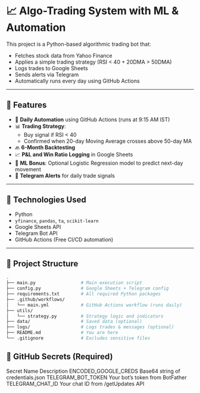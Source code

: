 # 📈 Algo-Trading System with ML & Automation

This project is a Python-based algorithmic trading bot that:
- Fetches stock data from Yahoo Finance
- Applies a simple trading strategy (RSI < 40 + 20DMA > 50DMA)
- Logs trades to Google Sheets
- Sends alerts via Telegram
- Automatically runs every day using GitHub Actions

---

## 🚀 Features

- 🔁 **Daily Automation** using GitHub Actions (runs at 9:15 AM IST)
- 📊 **Trading Strategy**:
  - Buy signal if RSI < 40
  - Confirmed when 20-day Moving Average crosses above 50-day MA
- 🔙 **6-Month Backtesting**
- 📈 **P&L and Win Ratio Logging** in Google Sheets
- 🤖 **ML Bonus**: Optional Logistic Regression model to predict next-day movement
- 📩 **Telegram Alerts** for daily trade signals

---

## 🧰 Technologies Used

- Python
- `yfinance`, `pandas`, `ta`, `scikit-learn`
- Google Sheets API
- Telegram Bot API
- GitHub Actions (Free CI/CD automation)

---

## 📂 Project Structure
```bash
.
├── main.py                 # Main execution script
├── config.py               # Google Sheets + Telegram config
├── requirements.txt        # All required Python packages
├── .github/workflows/
│   └── main.yml            # GitHub Actions workflow (runs daily)
├── utils/
│   └── strategy.py         # Strategy logic and indicators
├── data/                   # Saved data (optional)
├── logs/                   # Logs trades & messages (optional)
├── README.md               # You are here
└── .gitignore              # Excludes sensitive files
```
## 🔐 GitHub Secrets (Required)

Secret Name	Description
ENCODED_GOOGLE_CREDS	Base64 string of credentials.json
TELEGRAM_BOT_TOKEN	Your bot’s token from BotFather
TELEGRAM_CHAT_ID	Your chat ID from /getUpdates API


